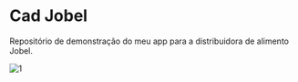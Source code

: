 # Cad Jobel
Repositório de demonstração do meu app para a distribuidora de alimento Jobel.

![1](https://lh3.googleusercontent.com/pzMT7ROYLncCnJyfkkqvese2zivM16h58YB5cE6g5IuX3SX1Dafdx8QHbaYsfwClCNlNQp5xlpVMz1qD_Yh1IeMBJkzmQsszxvSKlsXUu02vBAelnc8FJSmGIAYzpvlJbtEtIRRnAh1UNEvDASoKM3Y1oD5EoA2E2vuvj2UJv_3-Pagus1TqS7wPXeW_dt95NgWObVE7bM2W1KLmptgu75EZHcjnJxVpTHP3CJShbA7Rbwe78NEk06Lf74Bu_6UoooHg1XnMx-67aZ4v6Lx1yJ6rlCqqQfDWrzqtXZ9UbF7Lv26toeHBgjgIWoS1nr6ElA3jaaL1ofAQpUdqdjM7ynNA62O7MGYDi-2-hnP7IOWwAYCu1Oswtn_DGuWAnH4NAbO-0DrZfFXw-0wmEggpxsZXcMd8MpozGp996-y3uNKBY1k2gYn55dKQem6Je7tjH-DM5MI7O0_VyTzFR603eMVwF1rWPWdYRFAVhX-FKyLK4tP92lbvFUROib3Ma9kAyskkahTsMhmy-N-WzKblJgjEn-OoSl7QDTdnSuHvWov1sPbq3mXR-STg7hqqGVLrs1Jao4SPfVhH5Cv2emYS67mkXSOvDUo0diLHv2rm6jYud70bXICQVXKNGb-CHy_Vf5Kvazu24Q4lgx6KV5cOgc-K08Vy5DE=w546-h969-no)


